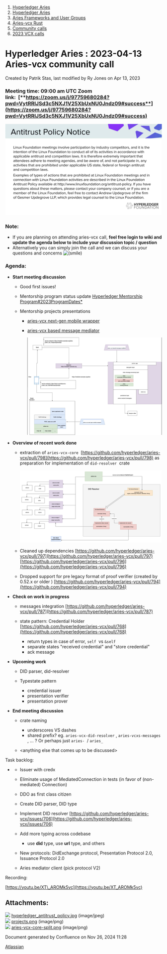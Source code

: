 1. [Hyperledger Aries](index.html)
2. [Hyperledger Aries](Hyperledger-Aries_18481154.html)
3. [Aries Frameworks and User Groups](Aries-Frameworks-and-User-Groups_18481290.html)
4. [Aries-vcx Rust](Aries-vcx-Rust_18499431.html)
5. [Community calls](Community-calls_18499459.html)
6. [2023 VCX calls](2023-VCX-calls_18517247.html)

# Hyperledger Aries : 2023-04-13 Aries-vcx community call

Created by Patrik Stas, last modified by Ry Jones on Apr 13, 2023

### Meeting time: **09:00 am UTC** Zoom link:  [**https://zoom.us/j/97759680284?pwd=VytRRlJSd3c5NXJ1V25XbUxNU0Jndz09#success**](https://zoom.us/j/97759680284?pwd=VytRRlJSd3c5NXJ1V25XbUxNU0Jndz09#success)

![](attachments/18503999/18517913.jpg?height=250)

### **Note:**

- If you are planning on attending aries-vcx call, **feel free login to wiki and update the agenda below to include your discussion topic / question**
- Alternatively you can simply join the call and we can discuss your questions and concerns ![(smile)](images/icons/emoticons/smile.png)

### **Agenda:**

- **Start meeting discussion** 
  
  - Good first issues!
  - Mentorship program status update [Hyperledger Mentorship Program#2023ProgramDates\*](https://lf-hyperledger.atlassian.net/wiki/spaces/INTERN/overview#HyperledgerMentorshipProgram-2023ProgramDates*)
  - Mentorship projects presentations
    
    - [aries-vcx next-gen mobile wrapper](https://lf-hyperledger.atlassian.net/wiki/spaces/INTERN/pages/21954874/aries-vcx+next-gen+mobile+wrapper)
    - [aries-vcx based message mediator](https://lf-hyperledger.atlassian.net/wiki/spaces/INTERN/pages/21954879/aries-vcx+based+message+mediator)
      
      ![](attachments/18503999/18517943.png?height=250)

<!--THE END-->

- **Overview of recent work done**
  
  - extraction of `aries-vcx-core`  [https://github.com/hyperledger/aries-vcx/pull/798](https://github.com/hyperledger/aries-vcx/pull/798) as preparation for implementation of `did-resolver`  crate
    
    ![](attachments/18503999/18517944.png?height=250)
  - Cleaned up dependencies [https://github.com/hyperledger/aries-vcx/pull/797](https://github.com/hyperledger/aries-vcx/pull/797) [https://github.com/hyperledger/aries-vcx/pull/796](https://github.com/hyperledger/aries-vcx/pull/796)
  - Dropped support for pre legacy format of proof verifier (created by 0.52.x or older ) [https://github.com/hyperledger/aries-vcx/pull/794](https://github.com/hyperledger/aries-vcx/pull/794)
- **Check on work in progress**
  
  - messages integration [https://github.com/hyperledger/aries-vcx/pull/787](https://github.com/hyperledger/aries-vcx/pull/787)
  - state pattern: Credential Holder [https://github.com/hyperledger/aries-vcx/pull/768](https://github.com/hyperledger/aries-vcx/pull/768)
    
    - return types in case of error, `self`  vs `&self`
    - separate states "received credential" and "store credential"
    - ack message
- **Upcoming work**
  
  - DID parser, did-resolver
  - Typestate pattern 
    
    - credential issuer
    - presentation verifier
    - presentation prover

<!--THE END-->

- **End meeting discussion** 
  
  - crate naming
    
    - underscores VS dashes
    - shared prefix? eg. `aries-vcx-did-resolver` , `aries-vcxs-messages` , ... ? Or perhaps just `aries-`  / `aries_`
  - &lt;anything else that comes up to be discussed&gt;

Task backlog: 

- - Issuer with credx
  - Eliminate usage of MediatedConnection in tests (in favor of (non-mediated) Connection)
  - DDO as first class citizen
  - Create DID parser, DID type
  - Implement DID resolver [https://github.com/hyperledger/aries-vcx/issues/706](https://github.com/hyperledger/aries-vcx/issues/706)
  - Add more typing across codebase
    
    - use **did** type, use **url** type, and others
  - New protocols: DidExchange protocol, Presentation Protocol 2.0, Issuance Protocol 2.0
  - Aries mediator client (pick protocol V2)

Recording:

[https://youtu.be/XT\_AROMk5vc](https://youtu.be/XT_AROMk5vc)

## Attachments:

![](images/icons/bullet_blue.gif) [hyperledger\_antitrust\_policy.jpg](attachments/18503999/18517913.jpg) (image/jpeg)  
![](images/icons/bullet_blue.gif) [projects.png](attachments/18503999/18517943.png) (image/png)  
![](images/icons/bullet_blue.gif) [aries-vcx-core-split.png](attachments/18503999/18517944.png) (image/png)

Document generated by Confluence on Nov 26, 2024 11:28

[Atlassian](http://www.atlassian.com/)
